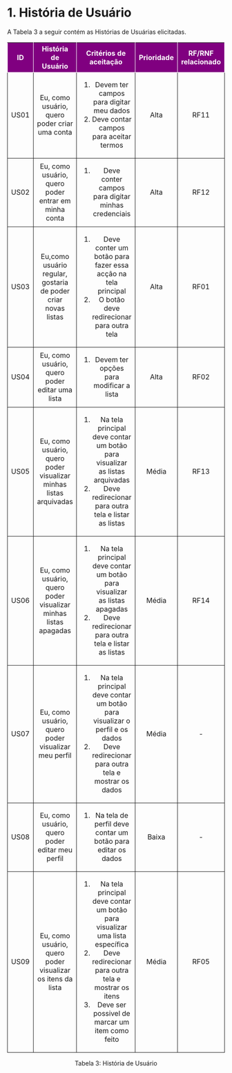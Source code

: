 
# 1. História de Usuário

A Tabela 3 a seguir contém as Histórias de Usuárias elicitadas. 

<table>
    <thead>
        <tr style="background-color: purple; color: white" >
            <th style="border-style:solid;border-width:1px;text-align:center">ID</th>
            <th style="border-style:solid;border-width:1px;text-align:center">História de Usuário</th>
            <th style="border-style:solid;border-width:1px;text-align:center">Critérios de aceitação</th>
            <th style="border-style:solid;border-width:1px;text-align:center">Prioridade</th>
            <th style="border-style:solid;border-width:1px;text-align:center">RF/RNF relacionado</th>
        </tr>
    </thead>
    <tbody>
        <tr>
            <span id="ustory-01"></span>
            <td style="border-style:solid;border-width:1px;text-align:center;vertical-align:middle" rowspan="1">US01</td>
            <td style="border-style:solid;border-width:1px;text-align:center;vertical-align:middle" rowspan="1">Eu, como usuário, quero poder criar uma conta</td>
            <td style="border-style:solid;border-width:1px;text-align:center;vertical-align:middle" rowspan="1"><ol><li>Devem ter campos para digitar meu dados </li><li> Deve contar campos para aceitar termos</li></ol></td>
            <td style="border-style:solid;border-width:1px;text-align:center;vertical-align:middle">Alta</td>
            <td style="border-style:solid;border-width:1px;text-align:center;vertical-align:middle">RF11</td>
        </tr>
        <tr>
            <span id="ustory-01"></span>
            <td style="border-style:solid;border-width:1px;text-align:center;vertical-align:middle" rowspan="1">US02</td>
            <td style="border-style:solid;border-width:1px;text-align:center;vertical-align:middle" rowspan="1">Eu, como usuário, quero poder entrar em minha conta</td>
            <td style="border-style:solid;border-width:1px;text-align:center;vertical-align:middle" rowspan="1"><ol><li>Deve conter campos para digitar minhas credenciais</li></ol></td>
            <td style="border-style:solid;border-width:1px;text-align:center;vertical-align:middle"> Alta </td>
            <td style="border-style:solid;border-width:1px;text-align:center;vertical-align:middle">RF12</td>
        </tr>
        <tr>
            <span id="ustory-01"></span>
            <td style="border-style:solid;border-width:1px;text-align:center;vertical-align:middle" rowspan="1">US03</td>
            <td style="border-style:solid;border-width:1px;text-align:center;vertical-align:middle" rowspan="1">Eu,como usuário regular, gostaria de poder criar novas listas</td>
            <td style="border-style:solid;border-width:1px;text-align:center;vertical-align:middle" rowspan="1"><ol><li>Deve conter um botão para fazer essa acção na tela principal</li><li> O botão deve redirecionar para outra tela</li></ol></td>
            <td style="border-style:solid;border-width:1px;text-align:center;vertical-align:middle">Alta</td>
            <td style="border-style:solid;border-width:1px;text-align:center;vertical-align:middle">RF01</td>
        </tr>
        <tr>
            <span id="ustory-01"></span>
            <td style="border-style:solid;border-width:1px;text-align:center;vertical-align:middle" rowspan="1">US04</td>
            <td style="border-style:solid;border-width:1px;text-align:center;vertical-align:middle" rowspan="1">Eu, como usuário, quero poder editar uma lista</td>
            <td style="border-style:solid;border-width:1px;text-align:center;vertical-align:middle" rowspan="1"><ol><li>Devem ter opções para modificar a lista </li></ol></td>
            <td style="border-style:solid;border-width:1px;text-align:center;vertical-align:middle">Alta</td>
            <td style="border-style:solid;border-width:1px;text-align:center;vertical-align:middle">RF02</td>
        </tr>
        <tr>
            <span id="ustory-01"></span>
            <td style="border-style:solid;border-width:1px;text-align:center;vertical-align:middle" rowspan="1">US05</td>
            <td style="border-style:solid;border-width:1px;text-align:center;vertical-align:middle" rowspan="1">Eu, como usuário, quero poder visualizar minhas listas arquivadas</td>
            <td style="border-style:solid;border-width:1px;text-align:center;vertical-align:middle" rowspan="1"><ol><li>Na tela principal deve contar um botão para visualizar as listas arquivadas </li><li> Deve redirecionar para outra tela e listar as listas</li></ol></td>
            <td style="border-style:solid;border-width:1px;text-align:center;vertical-align:middle">Média</td>
            <td style="border-style:solid;border-width:1px;text-align:center;vertical-align:middle">RF13</td>
        </tr>
        <tr>
            <span id="ustory-01"></span>
            <td style="border-style:solid;border-width:1px;text-align:center;vertical-align:middle" rowspan="1">US06</td>
            <td style="border-style:solid;border-width:1px;text-align:center;vertical-align:middle" rowspan="1">Eu, como usuário, quero poder visualizar minhas listas apagadas</td>
            <td style="border-style:solid;border-width:1px;text-align:center;vertical-align:middle" rowspan="1"><ol><li>Na tela principal deve contar um botão para visualizar as listas apagadas </li><li> Deve redirecionar para outra tela e listar as listas</li></ol></td>
            <td style="border-style:solid;border-width:1px;text-align:center;vertical-align:middle">Média</td>
            <td style="border-style:solid;border-width:1px;text-align:center;vertical-align:middle">RF14</td>
        </tr>
        <tr>
            <span id="ustory-01"></span>
            <td style="border-style:solid;border-width:1px;text-align:center;vertical-align:middle" rowspan="1">US07</td>
            <td style="border-style:solid;border-width:1px;text-align:center;vertical-align:middle" rowspan="1">Eu, como usuário, quero poder visualizar meu perfil</td>
            <td style="border-style:solid;border-width:1px;text-align:center;vertical-align:middle" rowspan="1"><ol><li>Na tela principal deve contar um botão para visualizar o perfil e os dados </li><li> Deve redirecionar para outra tela e mostrar os dados</li></ol></td>
            <td style="border-style:solid;border-width:1px;text-align:center;vertical-align:middle">Média</td>
            <td style="border-style:solid;border-width:1px;text-align:center;vertical-align:middle">-</td>
        </tr>
        <tr>
            <span id="ustory-01"></span>
            <td style="border-style:solid;border-width:1px;text-align:center;vertical-align:middle" rowspan="1">US08</td>
            <td style="border-style:solid;border-width:1px;text-align:center;vertical-align:middle" rowspan="1">Eu, como usuário, quero poder editar meu perfil</td>
            <td style="border-style:solid;border-width:1px;text-align:center;vertical-align:middle" rowspan="1"><ol><li>Na tela de perfil deve contar um botão para editar os dados </li></ol></td>
            <td style="border-style:solid;border-width:1px;text-align:center;vertical-align:middle">Baixa</td>
            <td style="border-style:solid;border-width:1px;text-align:center;vertical-align:middle">-</td>
        </tr>
        <tr>
            <span id="ustory-01"></span>
            <td style="border-style:solid;border-width:1px;text-align:center;vertical-align:middle" rowspan="1">US09</td>
            <td style="border-style:solid;border-width:1px;text-align:center;vertical-align:middle" rowspan="1">Eu, como usuário, quero poder visualizar os itens da lista</td>
            <td style="border-style:solid;border-width:1px;text-align:center;vertical-align:middle" rowspan="1"><ol><li>Na tela principal deve contar um botão para visualizar uma lista específica </li><li> Deve redirecionar para outra tela e mostrar os itens </li><li>Deve ser possivel de marcar um item como feito</li></ol></td>
            <td style="border-style:solid;border-width:1px;text-align:center;vertical-align:middle">Média</td>
            <td style="border-style:solid;border-width:1px;text-align:center;vertical-align:middle">RF05</td>
        </tr>
</table>

<div style="text-align: center">
<p>Tabela 3: História de Usuário</p>
</div>

